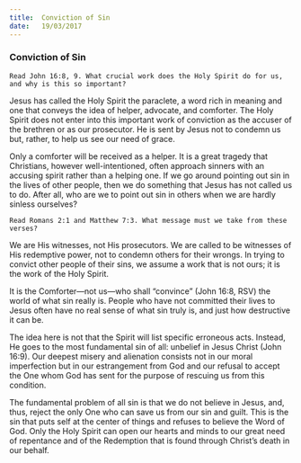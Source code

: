```yaml
---
title:  Conviction of Sin 
date:   19/03/2017
---
```


### Conviction of Sin

`Read John 16:8, 9. What crucial work does the Holy Spirit do for us, and why is this so important?` 

Jesus has called the Holy Spirit the paraclete, a word rich in meaning and one that conveys the idea of helper, advocate, and comforter. The Holy Spirit does not enter into this important work of conviction as the accuser of the brethren or as our prosecutor. He is sent by Jesus not to condemn us but, rather, to help us see our need of grace.

Only a comforter will be received as a helper. It is a great tragedy that Christians, however well-intentioned, often approach sinners with an accusing spirit rather than a helping one. If we go around pointing out sin in the lives of other people, then we do something that Jesus has not called us to do. After all, who are we to point out sin in others when we are hardly sinless ourselves?

`Read Romans 2:1 and Matthew 7:3. What message must we take from these verses?` 

We are His witnesses, not His prosecutors. We are called to be witnesses of His redemptive power, not to condemn others for their wrongs. In trying to convict other people of their sins, we assume a work that is not ours; it is the work of the Holy Spirit.

It is the Comforter—not us—who shall “convince” (John 16:8, RSV) the world of what sin really is. People who have not committed their lives to Jesus often have no real sense of what sin truly is, and just how destructive it can be. 

The idea here is not that the Spirit will list specific erroneous acts. Instead, He goes to the most fundamental sin of all: unbelief in Jesus Christ (John 16:9). Our deepest misery and alienation consists not in our moral imperfection but in our estrangement from God and our refusal to accept the One whom God has sent for the purpose of rescuing us from this condition. 

The fundamental problem of all sin is that we do not believe in Jesus,  and, thus, reject the only One who can save us from our sin and guilt. This is the sin that puts self at the center of things and refuses to believe the Word of God. Only the Holy Spirit can open our hearts and minds to our great need of repentance and of the Redemption that is found through Christ’s death in our behalf.
